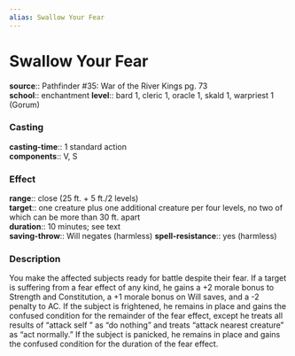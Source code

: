 ```yaml
---
alias: Swallow Your Fear
---
```


# Swallow Your Fear 

**source**:: Pathfinder \#35: War of the River Kings pg. 73  
**school**:: enchantment
**level**:: bard 1, cleric 1, oracle 1, skald 1, warpriest 1 (Gorum)

### Casting 

**casting-time**:: 1 standard action  
**components**:: V, S

### Effect 

**range**:: close (25 ft. + 5 ft./2 levels)  
**target**:: one creature plus one additional creature per four levels, no two of which can be more than 30 ft. apart  
**duration**:: 10 minutes; see text  
**saving-throw**:: Will negates (harmless)
**spell-resistance**:: yes (harmless)

### Description 

You make the affected subjects ready for battle despite their fear. If a target is suffering from a fear effect of any kind, he gains a +2 morale bonus to Strength and Constitution, a +1 morale bonus on Will saves, and a -2 penalty to AC. If the subject is frightened, he remains in place and gains the confused condition for the remainder of the fear effect, except he treats all results of “attack self ” as “do nothing” and treats “attack nearest creature” as “act normally.” If the subject is panicked, he remains in place and gains the confused condition for the duration of the fear effect.
